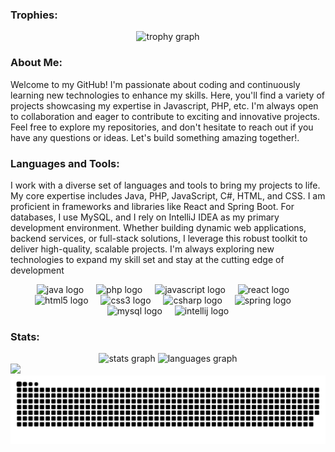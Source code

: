 <h3 align="left">Trophies:</h3>
<div align="center">
  <img src="https://github-profile-trophy.vercel.app?username=eamalindu&theme=onedark&column=6&row=1&margin-w=8&margin-h=8&no-bg=false&no-frame=true&order=4" height="100" alt="trophy graph"  />
</div>

<h3 align="left">About Me:</h3>

<p align="left">Welcome to my GitHub! I'm passionate about coding and continuously learning new technologies to enhance my skills. Here, you'll find a variety of projects showcasing my expertise in Javascript, PHP, etc. I'm always open to collaboration and eager to contribute to exciting and innovative projects. Feel free to explore my repositories, and don't hesitate to reach out if you have any questions or ideas. Let's build something amazing together!.</p>

<h3 align="left">Languages and Tools:</h3>

<p align="left">I work with a diverse set of languages and tools to bring my projects to life. My core expertise includes Java, PHP, JavaScript, C#, HTML, and CSS. I am proficient in frameworks and libraries like React and Spring Boot. For databases, I use MySQL, and I rely on IntelliJ IDEA as my primary development environment. Whether building dynamic web applications, backend services, or full-stack solutions, I leverage this robust toolkit to deliver high-quality, scalable projects. I'm always exploring new technologies to expand my skill set and stay at the cutting edge of development</p>
<div align="center">
  <img src="https://cdn.jsdelivr.net/gh/devicons/devicon/icons/java/java-original.svg" height="30" alt="java logo"  />
  <img width="12" />
  <img src="https://cdn.jsdelivr.net/gh/devicons/devicon/icons/php/php-original.svg" height="30" alt="php logo"  />
  <img width="12" />
  <img src="https://cdn.jsdelivr.net/gh/devicons/devicon/icons/javascript/javascript-original.svg" height="30" alt="javascript logo"  />
  <img width="12" />
  <img src="https://cdn.jsdelivr.net/gh/devicons/devicon/icons/react/react-original.svg" height="30" alt="react logo"  />
  <img width="12" />
  <img src="https://cdn.jsdelivr.net/gh/devicons/devicon/icons/html5/html5-original.svg" height="30" alt="html5 logo"  />
  <img width="12" />
  <img src="https://cdn.jsdelivr.net/gh/devicons/devicon/icons/css3/css3-original.svg" height="30" alt="css3 logo"  />
  <img width="12" />
  <img src="https://cdn.jsdelivr.net/gh/devicons/devicon/icons/csharp/csharp-original.svg" height="30" alt="csharp logo"  />
  <img width="12" />
  <img src="https://cdn.jsdelivr.net/gh/devicons/devicon/icons/spring/spring-original.svg" height="30" alt="spring logo"  />
  <img width="12" />
  <img src="https://cdn.jsdelivr.net/gh/devicons/devicon/icons/mysql/mysql-original.svg" height="30" alt="mysql logo"  />
  <img width="12" />
  <img src="https://cdn.jsdelivr.net/gh/devicons/devicon/icons/intellij/intellij-original.svg" height="30" alt="intellij logo"  />
</div>
<h3 align="left">Stats:</h3>
<div align="center">
  <img src="https://github-readme-stats.vercel.app/api?username=eamalindu&hide_title=false&hide_rank=false&show_icons=true&include_all_commits=true&count_private=true&disable_animations=false&theme=dark&locale=en&hide_border=true" height="150" alt="stats graph"  />
  <img src="https://github-readme-stats.vercel.app/api/top-langs?username=eamalindu&locale=en&hide_title=false&layout=compact&card_width=320&langs_count=5&theme=dark&hide_border=true" height="150" alt="languages graph"  />
</div>
<img height="150" src="https://media1.tenor.com/m/6cB00Fl1QXYAAAAd/gojo-satoru-gojo.gif"  />
<div align="center">
<img src="https://raw.githubusercontent.com/eamalindu/eamalindu/output/snake.svg" alt="Snake animation" />
</div>
